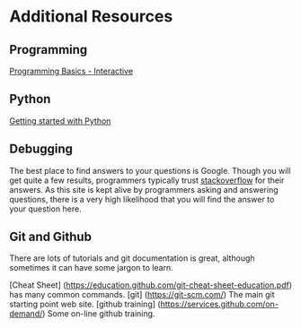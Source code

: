 # Additional Resources

## Programming

[Programming Basics - Interactive](http://www.programmingbasics.org/en/beginner/gettingstarted.html)

## Python

[Getting started with Python](https://www.python.org/about/gettingstarted/)

## Debugging

The best place to find answers to your questions is Google. Though you will get quite a few results, programmers typically trust
[stackoverflow](https://stackoverflow.com) for their answers.
As this site is  kept alive by programmers asking and answering questions, there is a very high likelihood that you will find the answer to your question here.

## Git and Github

There are lots of tutorials and git documentation is great, although sometimes it can have some jargon to learn.

[Cheat Sheet] (https://education.github.com/git-cheat-sheet-education.pdf) has many common commands.
[git] (https://git-scm.com/) The main git starting point web site.
[github training] (https://services.github.com/on-demand/) Some on-line github training.
